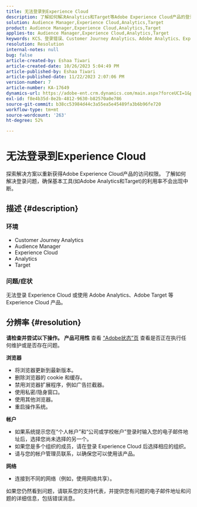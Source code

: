 ```yaml
---
title: 无法登录到Experience Cloud
description: 了解如何解决Analytics和Target等Adobe Experience Cloud产品的登录问题。
solution: Audience Manager,Experience Cloud,Analytics,Target
product: Audience Manager,Experience Cloud,Analytics,Target
applies-to: Audience Manager,Experience Cloud,Analytics,Target
keywords: KCS、登录错误、Customer Journey Analytics、Adobe Analytics、Experience Cloud
resolution: Resolution
internal-notes: null
bug: false
article-created-by: Eshaa Tiwari
article-created-date: 10/26/2023 5:04:49 PM
article-published-by: Eshaa Tiwari
article-published-date: 11/22/2023 2:07:06 PM
version-number: 7
article-number: KA-17649
dynamics-url: https://adobe-ent.crm.dynamics.com/main.aspx?forceUCI=1&pagetype=entityrecord&etn=knowledgearticle&id=a263c2c3-2174-ee11-9ae7-6045bd0063aa
exl-id: f8e4b35d-8e2b-4812-9630-b82570a0e786
source-git-commit: b38cc53984d44c3a55ea5e45489fa3b6b96fe720
workflow-type: tm+mt
source-wordcount: '263'
ht-degree: 52%

---
```


# 无法登录到Experience Cloud


探索解决方案以重新获得Adobe Experience Cloud产品的访问权限。 了解如何解决登录问题，确保基本工具(如Adobe Analytics和Target)的利用率不会出现中断。

## 描述 {#description}


### <b>环境</b>

- Customer Journey Analytics
- Audience Manager
- Experience Cloud
- Analytics
- Target


### <b>问题/症状</b>

无法登录 Experience Cloud 或使用 Adobe Analytics、Adobe Target 等 Experience Cloud 产品。


## 分辨率 {#resolution}

<b>请检查并尝试以下操作。</b>
<b>产品可用性</b>
查看 [“Adobe状态”页](https://status.adobe.com) 查看是否正在执行任何维护或是否存在问题。

<b>浏览器</b>

- 将浏览器更新到最新版本。
- 删除浏览器的 cookie 和缓存。
- 禁用浏览器扩展程序，例如广告拦截器。
- 使用私密/隐身窗口。
- 使用其他浏览器。
- 重启操作系统。


<b>帐户</b>

- 如果系统提示您在“个人帐户”和“公司或学校帐户”登录时输入您的电子邮件地址后，选择您尚未选择的另一个。
- 如果您是多个组织的成员，请在登录 Experience Cloud 后选择相应的组织。
- 请与您的帐户管理员联系，以确保您可以使用该产品。


<b>网络</b>

- 连接到不同的网络（例如，使用网络共享）。


如果您仍然看到问题，请联系您的支持代表，并提供您有问题的电子邮件地址和问题的详细信息，包括错误消息。
